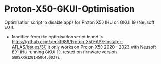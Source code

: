 # Proton-X50-GKUI-Optimisation
Optimisation script to disable apps for Proton X50 IHU on GKUI 19 (Neusoft E01).

* Modified from the optimisation script found in https://github.com/xeon1989/Proton-X50-APK-Installer-ATLAS/issues/37, it only works on Proton X50 2020 - 2023 with Neusoft E01 IHU running GKUI 19, tested on firmware version `SW0SXRA1201H5064.00379`.
